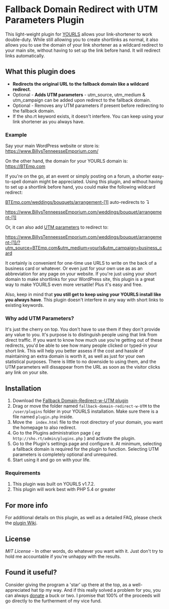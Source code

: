 # Fallback Domain Redirect with UTM Parameters Plugin
This light-weight plugin for [YOURLS](https://github.com/YOURLS/YOURLS#readme) allows your link-shortener to work double-duty. While still allowing you to create shortlinks as normal, it also allows you to use the domain of your link shortener as a wildcard redirect to your main site, without having to set up the link before hand. It will redirect links automatically.

What this plugin does
------------
- **Redirects the original URL to the fallback domain like a wildcard redirect**.
- Optional - **Adds UTM parameters** - utm_source, utm_medium & utm_campaign can be added upon redirect to the fallback domain.
- Optional - Removes any UTM parameters if present before redirecting to the fallback domain.
- If the sho.rt keyword exists, it doesn't interfere. You can keep using your link shortener as you always have.

### Example

Say your main WordPress website or store is: https://www.BillysTenneesseEmporium.com/

On the other hand, the domain for your YOURLS domain is: https://BTEmp.com

If you're on the go, at an event or simply posting on a forum, a shorter easy-to-spell domain might be appreciated. Using this plugin, and without having to set up a shortlink before hand, you could make the following wildcard redirect:

[BTEmp.com/weddings/bouquets/arrangement-[1]](BTEmp.com/weddings/bouquets/arrangement-[1]) auto-redirects to ↴

https://www.BillysTenneesseEmporium.com/weddings/bouquet/arrangement-[1]

Or, it can also add [UTM parameters](https://en.wikipedia.org/wiki/UTM_parameters) to redirect to:

https://www.BillysTenneesseEmporium.com/weddings/bouquet/arrangement-[1]/?utm_source=BTEmp.com&utm_medium=yourls&utm_campaign=business_card

It certainly is convenient for one-time use URLS to write on the back of a business card or whatever. Or even just for your own use as as an abbreviation for any page on your website. If you're just using your short domain to make shortlinks for your WordPress site, this plugin is a great way to make YOURLS even more versatile! Plus it's easy and free.

Also, keep in mind that **you still get to keep using your YOURLS install like you always have**. This plugin doesn't interfere in any way with short links to existing keywords.

### Why add UTM Parameters?

It's just the cherry on top. You don't have to use them if they don't provide any value to you. It's purpose is to distinguish people using that link from direct traffic. If you want to know how much use you're getting out of these redirects, you'd be able to see how many people clicked or typed-in your short link. This will help you better assess if the cost and hassle of maintaining an extra domain is worth it, as well as just for your own statistical purposes. There is little to no downside to using them, and the UTM parameters will dissappear from the URL as soon as the visitor clicks any link on your site.

Installation
------------
1. Download the [Fallback Domain-Redirect-w-UTM  plugin](../archive/master.zip "Fallback Domain-Redirect-w-UTM  plugin")
1. Drag or move the folder named `fallback-domain-redirect-w-UTM` to the `/user/plugins` folder in your YOURLS installation. Make sure there is a file named `plugin.php` inside.
1. Move the ` index.html` file to the root directory of your domain, you want the homepage to also redirect. 
1. Go to the Plugins administration page ( *eg* `http://sho.rt/admin/plugins.php` ) and activate the plugin.
1. Go to the Plugin's settings page and configure it. At minimum, selecting a fallback domain is required for the plugin to function. Selecting UTM parameters is completely optional and unrequired.
1. Start using it and go on with your life.

### Requirements
1. This plugin was built on YOURLS v1.7.2.
2. This plugin will work best with PHP 5.4 or greater

For more info
------------
For additional details on this plugin, as well as a detailed FAQ, please check the [plugin Wiki](../wiki "plugin Wiki").

License
-------
*MIT License* - In other words, do whatever you want with it. Just don't try to hold me accountable if you're unhappy with the results.

Found it useful?
------------
Consider giving the program a 'star' up there at the top, as a well-appreciated hat tip my way. And if this really solved a problem for you, you can always [donate](https://millennialdiyer.com/donate/ "donate") a buck or two. I promise that 100% of the proceeds will go directly to the furtherment of my vice fund.
